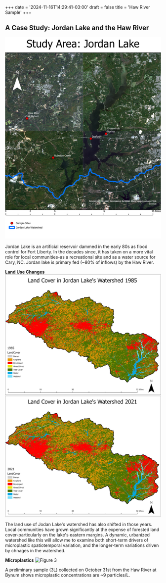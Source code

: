 +++
date = '2024-11-16T14:29:41-03:00'
draft = false
title = 'Haw River Sample'
+++

## A Case Study: Jordan Lake and the Haw River
![Figure 1](map.png)

Jordan Lake is an artificial reservoir dammed in the early 80s as flood control for Fort Liberty. In the decades since, it has taken on a more vital role for local communities-as a recreational site and as a water source for Cary, NC. Jordan lake is primary fed (~80% of inflows) by the Haw River. 

**Land Use Changes**
![Figure 3](1985_land_map.jpg)
![Figure 4](2021_land_map.jpg)

The land use of Jodan Lake's watershed has also shifted in those years. Local communities have grown significantly at the expense of forested land cover-particularly on the lake's eastern margins. A dynamic, urbanized watershed like this will allow me to examine both short-term drivers of microplastic spatiotemporal variation, and the longer-term variations driven by chnages in the watershed.

**Microplastics**
![Figure 3](H3_tiff_c_png.png)

A preliminary sample (3L) collected on October 31st from the Haw River at Bynum shows microplastic concentrations are ~9 particles/L.